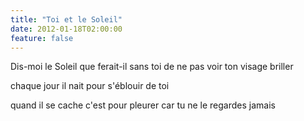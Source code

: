 ```yaml
---
title: "Toi et le Soleil"
date: 2012-01-18T02:00:00
feature: false
---
```


Dis-moi
le Soleil que ferait-il sans toi
de ne pas voir ton visage briller

chaque jour il nait pour s'éblouir de toi

quand il se cache c'est pour pleurer
car tu ne le regardes jamais
